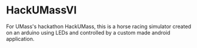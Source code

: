 # HackUMassVI

For UMass's hackathon HackUMass, this is a horse racing simulator created on an arduino using LEDs and controlled by a custom made android application.
